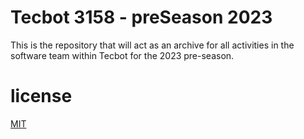 # Tecbot 3158 - preSeason 2023

This is the repository that will act as an archive for all activities
in the software team within Tecbot for the 2023 pre-season.

# license
[MIT](LICENSE)
